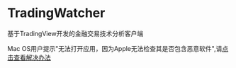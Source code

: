 # TradingWatcher
基于TradingView开发的金融交易技术分析客户端

Mac OS用户提示"无法打开应用，因为Apple无法检查其是否包含恶意软件",请[点击查看解决办法](https://zhuanlan.zhihu.com/p/568923288)